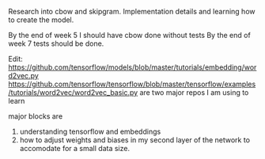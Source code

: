 Research into cbow and skipgram. 
Implementation details and learning how to create the model.

By the end of week 5 I should have cbow done without tests
By the end of week 7 tests should be done.


Edit:
https://github.com/tensorflow/models/blob/master/tutorials/embedding/word2vec.py
https://github.com/tensorflow/tensorflow/blob/master/tensorflow/examples/tutorials/word2vec/word2vec_basic.py
are two major repos I am using to learn

major blocks are 
1) understanding tensorflow and embeddings
2) how to adjust weights and biases in my second layer of the network to accomodate for a small data size.

